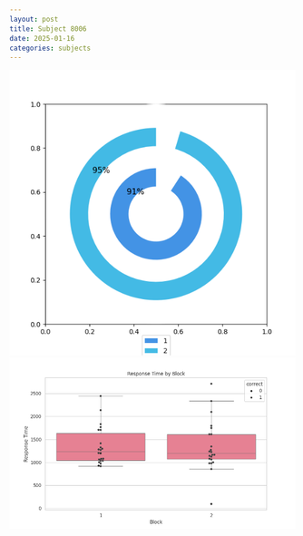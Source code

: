 ```yaml
---
layout: post
title: Subject 8006
date: 2025-01-16
categories: subjects
---
```


![](data/8006/run-22/8006__acc_test.png)
![](data/8006/run-22/8006_rt.png)
